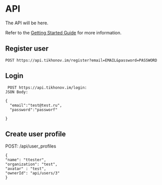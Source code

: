 # API

The API will be here.

Refer to the [Getting Started Guide](https://api-platform.com/docs/distribution) for more information.

## Register user
```
POST https://api.tikhonov.im/register?email=EMAIL&password=PASSWORD
```

## Login
```
 POST https://api.tikhonov.im/login:
JSON Body:

{
  "email":"test@test.ru",
  "password":"passworf"
  
}
```

## Create user profile
POST: /api/user_profiles

```
{
"name": "ttester", 
"organization": "test", 
"avatar" : "test",
"ownerId": "api/users/3"
}
```